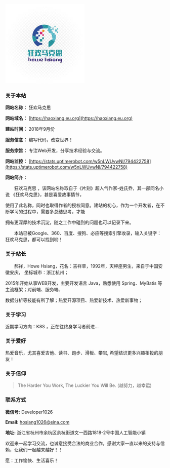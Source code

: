 <script type="text/javascript">
    //修改标题
    $(function(){
    $('title').html('关于 | 狂欢马克思');
    });
</script>

![about](/images/about_img.jpg "狂欢马克思")  

### 关于本站

 **网站名称：** 狂欢马克思

 **网站域名：** [https://haoxiang.eu.org](https://haoxiang.eu.org)
 
 **建站时间：** 2018年9月份
 
 **服务信念：**  编写代码，改变世界！
 
 **服务宗旨：** 专注Web开发，分享技术经验与交流。
 
 **网站监控：**  [https://stats.uptimerobot.com/w5nLWUvwNl/794422758](https://stats.uptimerobot.com/w5nLWUvwNl/794422758)

 **网站简介：** 
  
   &emsp;&emsp;狂欢马克思 ，该网站名称取自于《片刻》超人气作家-姓氏乔，其一部同名小说 《狂欢马克思》，甚是喜爱故事情节，
   
   使用了此名称，同时也取得作者的授权同意。建站的初心，作为一个开发者，在不断学习的过程中，需要多总结思考，才能
   
   拥有更深厚的技术沉淀，随之工作中碰到的问题也可以记录下来。
   
   &emsp;&emsp;本站已被Google、360、百度、搜狗、必应等搜索引擎收录，输入关键字：狂欢马克思，都可以找到哟！
 
 
### 关于站长

 &emsp;&emsp;郝祥，Howe Hsiang，花名：吉祥草，1992年，天秤座男生，来自于中国安徽安庆， 坐标城市：浙江杭州；

 2015年开始从事WEB开发，主要开发语言 Java，熟悉使用 Spring、MyBatis 等主流框架；对前端、服务端、
 
 数据分析等技能有所了解；热爱开源项目、热爱新技术、热爱新事物；

### 关于学习

 近期学习方向：K8S ，正在往终身学习者前进...

### 关于爱好

 热爱音乐，尤其喜爱吉他、读书、跑步、滑板、攀岩, 希望结识更多兴趣相投的朋友！

### 关于信仰

> The Harder You Work, The Luckier You Will Be. (越努力，越幸运)            
 
### 联系方式

 **微信号:** Developer1026
 
 **Email:** hosiang1026@sina.com
 
 **地址:** 浙江省杭州市余杭区余杭街道文一西路1818-2号中国人工智能小镇
 
  欢迎来一起学习交流，也诚意接受合法的商业合作，感谢大家一直以来的支持与信赖，让我们一起越来越好！！
  
  愿：工作愉快、生活喜乐！
 





